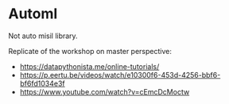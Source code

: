 Automl
======

Not auto misil library.

Replicate of the workshop on master perspective:

- https://datapythonista.me/online-tutorials/
- https://p.eertu.be/videos/watch/e10300f6-453d-4256-bbf6-bf6fd1034e3f
- https://www.youtube.com/watch?v=cEmcDcMoctw

